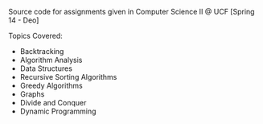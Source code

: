 Source code for assignments given in Computer Science II @ UCF [Spring 14 - Deo]

Topics Covered:
- Backtracking
- Algorithm Analysis
- Data Structures
- Recursive Sorting Algorithms
- Greedy Algorithms
- Graphs
- Divide and Conquer
- Dynamic Programming
